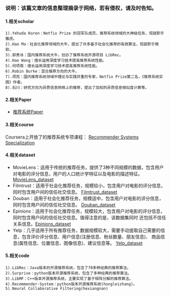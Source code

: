 ### 说明：该篇文章的信息整理摘录于网络，若有侵权，请及时告知。
#### 1.相关scholar
```
1).Yehuda Koren：Netfix Prize 的冠军队成员，推荐系统领域的大神级任务，现就职于雅虎。
2).Hao Ma：社会化推荐领域的大牛，提出了许多基于社会化推荐的有效算法，现就职于微软。
3).郭贵冰：国内推荐系统大牛，创办了推荐系统开源项目 LibRec。
4).Hao Wang：擅长运用深度学习技术提高推荐系统性能。
5).何项南：擅长运用深度学习技术提高推荐系统性能。
6).Robin Burke：混合推荐方向的大牛。
7).项亮：国内推荐系统领域中理论与实践并重的专家，Netfix Prize第二名，《推荐系统实践》作者。
8).石川：研究方向为异质信息网络上的推荐，提出了加权的异质信息相似度计算等。
```

#### 2.相关Paper
* <a href="https://github.com/hongleizhang/RSPapers" target="_blank">推荐系统Paper</a>

#### 3.相关course  
Coursera上开放了的推荐系统专项课程：
<a href="https://www.coursera.org/specializations/recommender-systems" target="_blank">Recommender Systems Specialization</a>

#### 4.相关dataset
* MovieLens：适用于传统的推荐任务，提供了3种不同规模的数据，包含用户对电影的评分信息，用户的人口统计学特征以及电影的描述特征。
<a href="https://grouplens.org/datasets/movielens/" target="_blank">MovieLens_dataset</a>
* Filmtrust：适用于社会化推荐任务，规模较小，包含用户对电影的评分信息，同时包含用户间的信任社交信息。
<a href="https://www.librec.net/datasets/filmtrust.zip" target="_blank">Filmtrust_dataset</a>
* Douban：适用于社会化推荐任务，规模适中，包含用户对电影的评分信息，同时包含用户间的信任社交信息。
<a href="https://www.cse.cuhk.edu.hk/irwin.king.new/pub/data/douban" target="_blank">Douban_dataset</a>
* Epinions：适用于社会化推荐任务，规模较大，包含用户对电影的评分信息，同时包含用户间的信任社交信息。值得注意的是，该数据集同时
还包括不信任关系信息。<a href="https://www.trustlet.org/datasets/" target="_blank">Epinions_dataset</a>
* Yelp：几乎适用于所有推荐任务，数据规模较大，需要手动提取自己需要的信息，包含评价评分信息、用户信息(注册信息、粉丝数量、朋友信息)、
商品信息(属性信息、位置信息、图像信息)、建议信息等。
<a href="https://www.yelp.com/datasets/challenge" target="_blank">Yelp_dataset</a>

#### 5.相关code
```
1).LibRec：Java版本的开源推荐系统，包含了70多种经典的推荐算法。
2).Surprise：python版本开源推荐系统，包含了多种经典的推荐算法。
3).LibMF：C++版本开源推荐系统，主要实现了基于矩阵分解的推荐算法。
4).Recommender-System：python版本开源推荐系统(hongleizhang)。
5).Neural Collaborative Filtering(hexiangnan)
```
